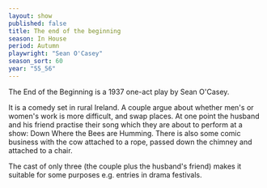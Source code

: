 ```yaml
---
layout: show
published: false
title: The end of the beginning
season: In House
period: Autumn
playwright: "Sean O'Casey"
season_sort: 60
year: "55_56"
---
```


The End of the Beginning is a 1937 one-act play by Sean O'Casey.

It is a comedy set in rural Ireland. A couple argue about whether men's or women's work is more difficult, and swap places. At one point the husband and his friend practise their song which they are about to perform at a show: Down Where the Bees are Humming. There is also some comic business with the cow attached to a rope, passed down the chimney and attached to a chair.

The cast of only three (the couple plus the husband's friend) makes it suitable for some purposes e.g. entries in drama festivals.